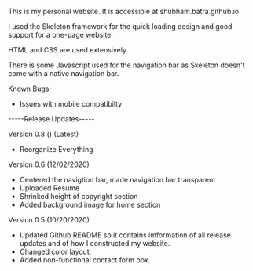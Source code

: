 This is my personal website. It is accessible at shubham.batra.github.io

I used the Skeleton framework for the quick loading design and good support for a one-page website.

HTML and CSS are used extensively.

There is some Javascript used for the navigation bar as Skeleton doesn't come with a native navigation bar.

Known Bugs:
- Issues with mobile compatibilty

-----Release Updates-----

Version 0.8 () (Latest)
- Reorganize Everything

Version 0.6 (12/02/2020)
- Centered the navigtion bar, made navigation bar transparent
- Uploaded Resume
- Shrinked height of copyright section
- Added background image for home section

Version 0.5 (10/20/2020) 
- Updated Github README so it contains imformation of all release updates and of how I constructed my website.
- Changed color layout. 
- Added non-functional contact form box. 
